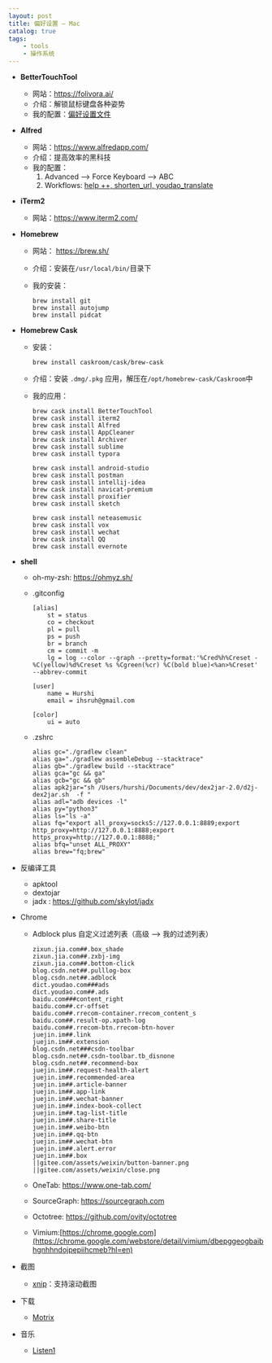 ```yaml
---
layout: post
title: 偏好设置 — Mac
catalog: true
tags:
    - tools
    - 操作系统
---
```



* **BetterTouchTool**

  * 网站：https://folivora.ai/
  * 介绍：解锁鼠标键盘各种姿势
  * 我的配置：[偏好设置文件](/assets/bettertouchtool_20181224.json ':ignore')

* **Alfred**
  * 网站：https://www.alfredapp.com/
  * 介绍：提高效率的黑科技
  * 我的配置：
    1. Advanced --> Force Keyboard --> ABC
    2. Workflows: [help ++, shorten_url, youdao_translate](https://github.com/hurshi/AlfredWorkflow)

* **iTerm2**

  * 网站：https://www.iterm2.com/

* **Homebrew**

  * 网站： https://brew.sh/

  * 介绍：安装在`/usr/local/bin/`目录下

  * 我的安装：

    ```
    brew install git
    brew install autojump
    brew install pidcat
    ```

* **Homebrew Cask**
  * 安装：

    ```shell
    brew install caskroom/cask/brew-cask
    ```
    
  * 介绍：安装 `.dmg/.pkg` 应用，解压在`/opt/homebrew-cask/Caskroom`中

  * 我的应用：

    ```shell
    brew cask install BetterTouchTool
    brew cask install iterm2
    brew cask install Alfred
    brew cask install AppCleaner
    brew cask install Archiver
    brew cask install sublime
    brew cask install typora
    
    brew cask install android-studio
    brew cask install postman
    brew cask install intellij-idea
    brew cask install navicat-premium
    brew cask install proxifier
    brew cask install sketch
    
    brew cask install neteasemusic
    brew cask install vox
    brew cask install wechat
    brew cask install QQ
    brew cask install evernote
    ```

* **shell**

  * oh-my-zsh: https://ohmyz.sh/

  * .gitconfig

    ```
    [alias]
        st = status
        co = checkout
        pl = pull
        ps = push
        br = branch
        cm = commit -m
        lg = log --color --graph --pretty=format:'%Cred%h%Creset -%C(yellow)%d%Creset %s %Cgreen(%cr) %C(bold blue)<%an>%Creset' --abbrev-commit
    
    [user]
        name = Hurshi
        email = ihsruh@gmail.com
    
    [color]
    	ui = auto
    
    ```

  * .zshrc

    ```
    alias gc="./gradlew clean"
    alias ga="./gradlew assembleDebug --stacktrace"
    alias gb="./gradlew build --stacktrace"
    alias gca="gc && ga"
    alias gcb="gc && gb"
    alias apk2jar="sh /Users/hurshi/Documents/dev/dex2jar-2.0/d2j-dex2jar.sh  -f "
    alias adl="adb devices -l"
    alias py="python3"
    alias ls="ls -a"
    alias fq="export all_proxy=socks5://127.0.0.1:8889;export http_proxy=http://127.0.0.1:8888;export https_proxy=http://127.0.0.1:8888;"
    alias bfq="unset ALL_PROXY"
    alias brew="fq;brew"
    ```

* 反编译工具
  * apktool
  * dextojar
  * jadx : https://github.com/skylot/jadx

* Chrome

  * Adblock plus 自定义过滤列表（高级 --> 我的过滤列表）

    ```
    zixun.jia.com##.box_shade
    zixun.jia.com##.zxbj-img
    zixun.jia.com##.bottom-click
    blog.csdn.net##.pulllog-box
    blog.csdn.net##.adblock
    dict.youdao.com###ads
    dict.youdao.com##.ads
    baidu.com###content_right
    baidu.com##.cr-offset
    baidu.com##.rrecom-container.rrecom_content_s
    baidu.com##.result-op.xpath-log
    baidu.com##.rrecom-btn.rrecom-btn-hover
    juejin.im##.link
    juejin.im##.extension
    blog.csdn.net###csdn-toolbar
    blog.csdn.net##.csdn-toolbar.tb_disnone
    blog.csdn.net##.recommend-box
    juejin.im##.request-health-alert
    juejin.im##.recommended-area
    juejin.im##.article-banner
    juejin.im##.app-link
    juejin.im##.wechat-banner
    juejin.im##.index-book-collect
    juejin.im##.tag-list-title
    juejin.im##.share-title
    juejin.im##.weibo-btn
    juejin.im##.qq-btn
    juejin.im##.wechat-btn
    juejin.im##.alert.error
    juejin.im##.box
    ||gitee.com/assets/weixin/button-banner.png
    ||gitee.com/assets/weixin/close.png
    ```

  * OneTab: https://www.one-tab.com/

  * SourceGraph: https://sourcegraph.com

  * Octotree: https://github.com/ovity/octotree

  * Vimium:[https://chrome.google.com](https://chrome.google.com/webstore/detail/vimium/dbepggeogbaibhgnhhndojpepiihcmeb?hl=en)

* 截图

  * [xnip](https://xnipapp.com/)：支持滚动截图

* 下载

  * [Motrix](https://github.com/agalwood/Motrix)

* 音乐

  * [Listen1](https://github.com/listen1/listen1)

    
